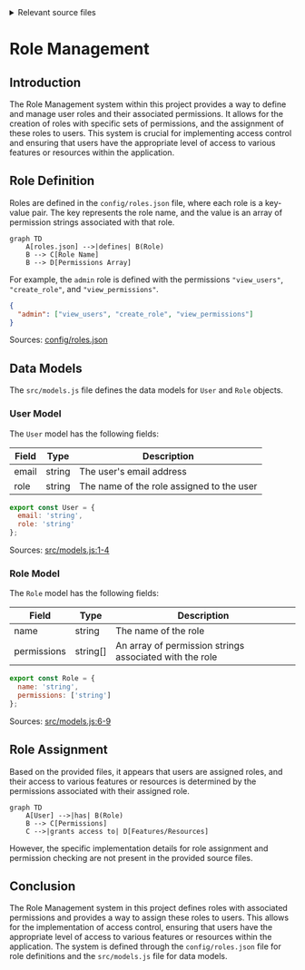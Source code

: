 <details>
<summary>Relevant source files</summary>

The following files were used as context for generating this wiki page:

- [config/roles.json](https://github.com/aanickode/access-control-service/blob/main/config/roles.json)
- [src/models.js](https://github.com/aanickode/access-control-service/blob/main/src/models.js)
</details>

# Role Management

## Introduction

The Role Management system within this project provides a way to define and manage user roles and their associated permissions. It allows for the creation of roles with specific sets of permissions, and the assignment of these roles to users. This system is crucial for implementing access control and ensuring that users have the appropriate level of access to various features or resources within the application.

## Role Definition

Roles are defined in the `config/roles.json` file, where each role is a key-value pair. The key represents the role name, and the value is an array of permission strings associated with that role.

```mermaid
graph TD
    A[roles.json] -->|defines| B(Role)
    B --> C[Role Name]
    B --> D[Permissions Array]
```

For example, the `admin` role is defined with the permissions `"view_users"`, `"create_role"`, and `"view_permissions"`.

```json
{
  "admin": ["view_users", "create_role", "view_permissions"]
}
```

Sources: [config/roles.json](https://github.com/aanickode/access-control-service/blob/main/config/roles.json)

## Data Models

The `src/models.js` file defines the data models for `User` and `Role` objects.

### User Model

The `User` model has the following fields:

| Field | Type    | Description |
|-------|---------|-------------|
| email | string  | The user's email address |
| role  | string  | The name of the role assigned to the user |

```javascript
export const User = {
  email: 'string',
  role: 'string'
};
```

Sources: [src/models.js:1-4](https://github.com/aanickode/access-control-service/blob/main/src/models.js#L1-L4)

### Role Model

The `Role` model has the following fields:

| Field       | Type     | Description |
|-------------|----------|-------------|
| name        | string   | The name of the role |
| permissions | string[] | An array of permission strings associated with the role |

```javascript
export const Role = {
  name: 'string',
  permissions: ['string']
};
```

Sources: [src/models.js:6-9](https://github.com/aanickode/access-control-service/blob/main/src/models.js#L6-L9)

## Role Assignment

Based on the provided files, it appears that users are assigned roles, and their access to various features or resources is determined by the permissions associated with their assigned role.

```mermaid
graph TD
    A[User] -->|has| B(Role)
    B --> C[Permissions]
    C -->|grants access to| D[Features/Resources]
```

However, the specific implementation details for role assignment and permission checking are not present in the provided source files.

## Conclusion

The Role Management system in this project defines roles with associated permissions and provides a way to assign these roles to users. This allows for the implementation of access control, ensuring that users have the appropriate level of access to various features or resources within the application. The system is defined through the `config/roles.json` file for role definitions and the `src/models.js` file for data models.
